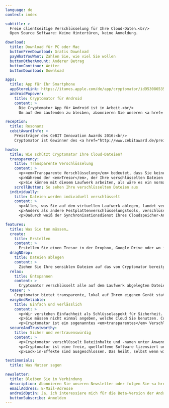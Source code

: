 ```yaml
---
language: de
context: index

subtitle: >
  Freie clientseitige Verschlüsselung für Ihre Cloud-Daten.<br/>
  Open Source Software: Keine Hintertüren, keine Anmeldung.

download:
  title: Download für PC oder Mac
  buttonFreeDownload: Gratis Download
  payWhatYouWant: Zahlen Sie, wie viel Sie wollen
  buttonOtherAmount: Anderer Betrag
  buttonContinue: Weiter
  buttonDownload: Download

apps:
  title: App für Ihr Smartphone
  appStoreLink: https://itunes.apple.com/de/app/cryptomator/id953086535
  androidPopover:
    title: Cryptomator für Android
    content: >
      Die Cryptomator App für Android ist in Arbeit.<br/>
      Um auf dem Laufenden zu bleiben, abonnieren Sie unseren <a href='#newsletter'>Newsletter</a>.

reception:
  title: Resonanz
  cebitAwardInfo: >
    Preisträger des CeBIT Innovation Awards 2016:<br/>
    Cryptomator ist Gewinner des <a href="http://www.cebitaward.de/preistraeger/finalisten-2016/cryptomator.html" target="_blank">Sonderpreises for Usable Security and Privacy</a>.

howto:
  title: Wie schützt Cryptomator Ihre Cloud-Dateien?
  transparency:
    title: Transparente Verschlüsselung
    content: >
      <p><em>Transparente Verschlüsselung</em> bedeutet, dass Sie keinen Unterschied im Umgang mit Ihren Dateien bemerken werden.</p>
      <p>Während der <em>Tresor</em>, der Ihre verschlüsselten Dateien enthält, irgendwo in Ihrem Cloud-Ordner liegt, stellt Cryptomator ein virtuelles Laufwerk bereit, über welches Sie auf Ihre Dateien zugreifen können.</p>
      <p>Sie können mit diesem Laufwerk arbeiten, als wäre es ein normaler USB-Stick.</p>
    scrollButton: So sehen Ihre verschlüsselten Dateien aus
  individually:
    title: Dateien werden individuell verschlüsselt
    content: >
      <p>Alles, was Sie auf dem virtuellen Laufwerk ablegen, landet verschlüsselt in Ihrem Tresor.</p>
      <p>Anders als andere Festplattenverschlüsselungstools, verschlüsselt Cryptomator jede Datei für sich. Wenn Sie also z.B. nur eine kleine Textdatei bearbeiten, verändert sich auch nur die entsprechende verschlüsselte Datei.</p>
      <p>Dadurch weiß der Synchronisationsdienst Ihres Cloudspeicher-Anbieters genau, was hochgeladen werden muss und was nicht.</p>

features:
  title: Was Sie tun müssen…
  create:
    title: Erstellen
    content: >
      Erstellen Sie einen Tresor in der Dropbox, Google Drive oder wo immer Sie wollen. Weisen Sie eine Passphrase zu und schon kann es losgehen.
  dragNDrop:
    title: Dateien ablegen
    content: >
      Ziehen Sie Ihre sensiblen Dateien auf das von Cryptomator bereitgestellte virtuelle Laufwerk. War das nicht einfach?
  relax:
    title: Entspannen
    content: >
      Cryptomator verschlüsselt alle auf dem Laufwerk abgelegten Dateien noch vor der Übertragung, so dass diese nie unverschlüsselt in der Cloud landen. Damit ist Ihre Cloud nun sicher.
  teaser: >
    Cryptomator bietet transparente, lokal auf Ihrem eigenen Gerät stattfindende Verschlüsselung für Ihre Cloud. Schützen Sie Ihre Dokumente vor unerlaubtem Zugriff. Cryptomator ist eine freie, quelloffene Software, so dass Sie sicher vor Hintertüren sind.
  easyAndReliable:
    title: Einfach und verlässlich
    content: >
      <p>Wir verstehen Einfachheit als Schlüsselaspekt für Sicherheit. Mit Cryptomator brauchen Sie sich nicht mit Accounts, Schlüsselverwaltung, Zugriffsrechten oder Verschlüsselungseinstellungen herumschlagen. Suchen Sie sich einfach ein Passwort aus und das war's schon.</p>
      <p>Sie müssen nicht einmal angeben, welche Cloud Sie benutzen. Cryptomator verschlüsselt unabhängig vom gewählten Speicherort. Das macht die Anwendung so einfach, was wir als riesigen Gewinn für die Verlässlichkeit empfinden. Komplexität zerstört Sicherheit.</p>
      <p>Cryptomator ist ein sogenanntes <em>transparentes</em> Verschlüsselungswerkzeug. Das bedeutet, dass Sie keine neuen Arbeitsabläufe erlernen müssen. Arbeiten Sie mit Ihren Dateien so, wie sie es gewohnt sind.</p>
  secureAndTrustworthy:
    title: Sicher und vertrauenswürdig
    content: >
      <p>Cryptomator verschlüsselt Dateiinhalte und -namen unter Anwendung von AES. Ihr Passwort wird durch scrypt gegen Angriffe geschützt. Pfadstrukturen sowie Dateigrößen werden verschleiert. Nur das Änderungsdatum Ihrer Dateien kann nicht verschlüsselt werden, ohne die Cloudsynchronisation zu stören.</p>
      <p>Cryptomator ist eine freie, quelloffene Software lizensiert unter der MIT / X Consortium Lizenz. Dadurch kann jeder unseren Code einsehen. Es ist unmöglich für Dritte, Hintertüren einzubauen. Außerdem können wir Schwachstellen nicht verheimlichen. Und das Beste ist: Sie brauchen uns nicht vertrauen, weil Sie uns kontrollieren können!</p>
      <p>Lock-in-Effekte sind ausgeschlossen. Das heißt, selbst wenn wir entscheiden würden, die Entwicklung einzustellen, haben bereits Hunderte anderer Entwickler den Quellcode kopiert. Da Sie keinen Account benötigen, werden Sie also niemals vor verschlossenen Türen stehen.</p>

testimonials:
  title: Was Nutzer sagen

newsletter:
  title: Bleiben Sie in Verbindung
  description: Abonnieren Sie unseren Newsletter oder folgen Sie <a href="https://twitter.com/Cryptomator" target="_blank">@Cryptomator</a> auf Twitter.
  emailAddress: E-Mail-Adresse
  androidOptIn: Ja, ich interessiere mich für die Beta-Version der Android-App
  buttonSubscribe: Anmelden
---
```

